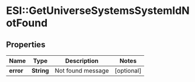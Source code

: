 # ESI::GetUniverseSystemsSystemIdNotFound

## Properties
Name | Type | Description | Notes
------------ | ------------- | ------------- | -------------
**error** | **String** | Not found message | [optional] 

